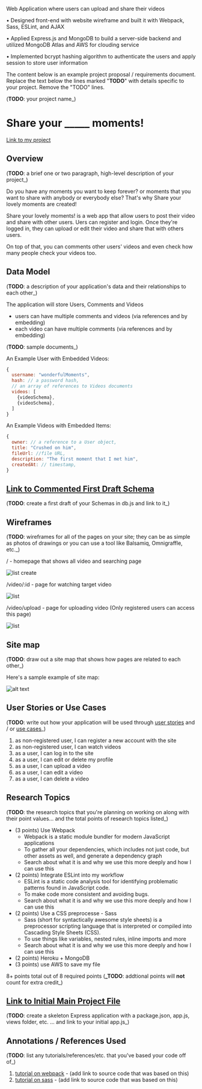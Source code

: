 Web Application where users can upload and share their videos

• Designed front-end with website wireframe and built it with Webpack, Sass, ESLint, and AJAX

• Applied Express.js and MongoDB to build a server-side backend and utilized MongoDB Atlas and AWS for clouding service

• Implemented bcrypt hashing algorithm to authenticate the users and apply session to store user information

The content below is an example project proposal / requirements document. Replace the text below the lines marked "**TODO**" with details specific to your project. Remove the "TODO" lines.

(**TODO**: your project name\_)

# Share your \_\_\_\_\_ moments!

[Link to my project](https://share-your-blank-moments.herokuapp.com/)

## Overview

(**TODO**: a brief one or two paragraph, high-level description of your project\_)

Do you have any moments you want to keep forever? or moments that you want to share with anybody or everybody else? That's why Share your lovely moments are created!

Share your lovely moments! is a web app that allow users to post their video and share with other users. Uers can register and login. Once they're logged in, they can upload or edit their video and share that with others users.

On top of that, you can comments other users' videos and even check how many people check your videos too.

## Data Model

(**TODO**: a description of your application's data and their relationships to each other\_)

The application will store Users, Comments and Videos

- users can have multiple comments and videos (via references and by embedding)
- each video can have multiple comments (via references and by embedding)

(**TODO**: sample documents\_)

An Example User with Embedded Videos:

```javascript
{
  username: "wonderfulMoments",
  hash: // a password hash,
  // an array of references to Videos documents
  videos: [
    {videoSchema},
    {videoSchema},
  ]
}
```

An Example Videos with Embedded Items:

```javascript
{
  owner: // a reference to a User object,
  title: "Crushed on him",
  fileUrl: //file URL,
  description: "The first moment that I met him",
  createdAt: // timestamp,
}
```

## [Link to Commented First Draft Schema](db.js)

(**TODO**: create a first draft of your Schemas in db.js and link to it\_)

## Wireframes

(**TODO**: wireframes for all of the pages on your site; they can be as simple as photos of drawings or you can use a tool like Balsamiq, Omnigraffle, etc.\_)

/ - homepage that shows all video and searching page

![list create](sample/wireframes/homepage.jpg)

/video/:id - page for watching target video

![list](sample/wireframes/video-id.jpg)

/video/upload - page for uploading video (Only registered users can access this page)

![list](sample/wireframes/video-upload.jpg)

## Site map

(**TODO**: draw out a site map that shows how pages are related to each other\_)

Here's a sample example of site map:

![alt text](sample/siteMap/sampleSiteMap.png)

## User Stories or Use Cases

(**TODO**: write out how your application will be used through [user stories](http://en.wikipedia.org/wiki/User_story#Format) and / or [use cases](https://www.mongodb.com/download-center?jmp=docs&_ga=1.47552679.1838903181.1489282706#previous)\_)

1. as non-registered user, I can register a new account with the site
2. as non-registered user, I can watch videos
3. as a user, I can log in to the site
4. as a user, I can edit or delete my profile
5. as a user, I can upload a video
6. as a user, I can edit a video
7. as a user, I can delete a video

## Research Topics

(**TODO**: the research topics that you're planning on working on along with their point values... and the total points of research topics listed\_)

- (3 points) Use Webpack
  - Webpack is a static module bundler for modern JavaScript applications
  - To gather all your dependencies, which includes not just code, but other assets as well, and generate a dependency graph
  - Search about what it is and why we use this more deeply and how I can use this
- (2 points) Integrate ESLint into my workflow
  - ESLint is a static code analysis tool for identifying problematic patterns found in JavaScript code.
  - To make code more consistent and avoiding bugs.
  - Search about what it is and why we use this more deeply and how I can use this
- (2 points) Use a CSS preprocesse - Sass
  - Sass (short for syntactically awesome style sheets) is a preprocessor scripting language that is interpreted or compiled into Cascading Style Sheets (CSS).
  - To use things like variables, nested rules, inline imports and more
  - Search about what it is and why we use this more deeply and how I can use this
- (2 points) Heroku + MongoDB
- (3 points) use AWS to save my file

8+ points total out of 8 required points (**\_TODO**: addtional points will **not** count for extra credit\_)

## [Link to Initial Main Project File](app.js)

(**TODO**: create a skeleton Express application with a package.json, app.js, views folder, etc. ... and link to your initial app.js\_)

## Annotations / References Used

(**TODO**: list any tutorials/references/etc. that you've based your code off of\_)

1. [tutorial on webpack](https://webpack.js.org/guides/) - (add link to source code that was based on this)
2. [tutorial on sass](https://sass-lang.com/guide) - (add link to source code that was based on this)

